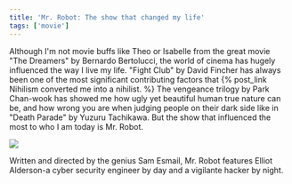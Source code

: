 ```yaml
---
title: 'Mr. Robot: The show that changed my life'
tags: ['movie']
---
```


Although I'm not movie buffs like Theo or Isabelle from the great movie "The Dreamers" by Bernardo Bertolucci, the world of cinema has hugely influenced the way I live my life. "Fight Club" by David Fincher has always been one of the most significant contributing factors that {% post_link Nihilism converted me into a nihilist. %} The vengeance trilogy by Park Chan-wook has showed me how ugly yet beautiful human true nature can be, and how wrong you are when judging people on their dark side like in "Death Parade" by Yuzuru Tachikawa. But the show that influenced the most to who I am today is Mr. Robot.

![](/blog/Mr-Robot-The-show-that-changed-my-life/mr_robot-1.jpg)

Written and directed by the genius Sam Esmail, Mr. Robot features Elliot Alderson-a cyber security engineer by day and a vigilante hacker by night.
